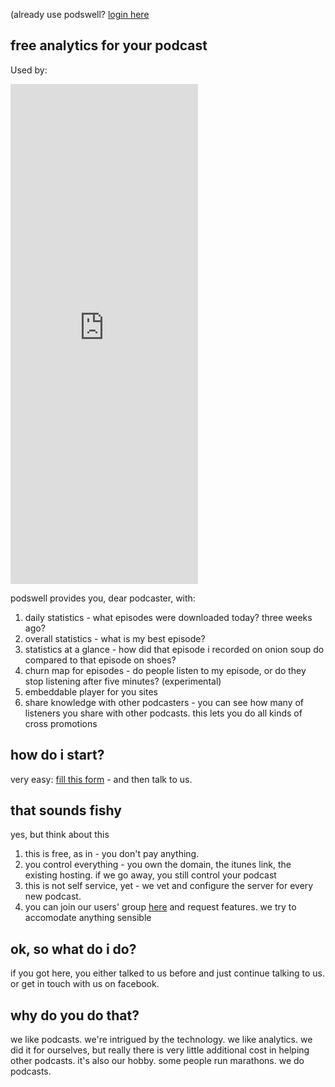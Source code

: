 (already use podswell? [login here](https://podswell.com/login)

## free analytics for your podcast

Used by:
<iframe width="300" height="800" src="https://podswell.com/customers" frameborder="0" ></iframe>

podswell provides you, dear podcaster, with:
1. daily statistics - what episodes were downloaded today? three weeks ago?
2. overall statistics - what is my best episode?
3. statistics at a glance - how did that episode i recorded on onion soup do compared to that episode on shoes?
4. churn map for episodes - do people listen to my episode, or do they stop listening after five minutes? (experimental)
5. embeddable player for you sites
6. share knowledge with other podcasters - you can see how many of listeners you share with other podcasts. this lets you do all kinds of cross promotions 

## how do i start?

very easy:  [fill this form](https://docs.google.com/forms/d/e/1FAIpQLSeX-_iSUB5XGaOMiavTKn6M5VjYKPC21MaE4il6G1eawTZDqQ/viewform?entry.71613343&entry.491095781&entry.1470118988) - and then talk to us.

## that sounds fishy

yes, but think about this
1. this is free, as in - you don't pay anything.
2. you control everything - you own the domain, the itunes link, the existing hosting. if we go away, you still control your podcast
3. this is not self service, yet - we vet and configure the server for every new podcast.
4. you can join our users' group [here](https://www.facebook.com/groups/231006223976425/) and request features. we try to accomodate anything sensible

## ok, so what do i do?

if you got here, you either talked to us before and just continue talking to us. or get in touch with us on facebook.

## why do you do that?

we like podcasts. we're intrigued by the technology. we like analytics. we did it for ourselves, but really there is very little additional cost in helping other podcasts. it's also our hobby. some people run marathons. we do podcasts.

